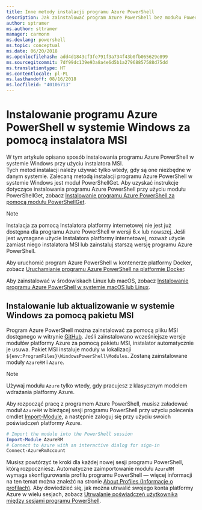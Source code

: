 ```yaml
---
title: Inne metody instalacji programu Azure PowerShell
description: Jak zainstalować program Azure PowerShell bez modułu PowerShellGet za pomocą instalatora MSI
author: sptramer
ms.author: sttramer
manager: carmonm
ms.devlang: powershell
ms.topic: conceptual
ms.date: 06/20/2018
ms.openlocfilehash: add4d1843cf3fe791f3a734f43b0fb065629e899
ms.sourcegitcommit: 7df99dc139e93a8a4e6d5b1a27968857588d75dd
ms.translationtype: HT
ms.contentlocale: pl-PL
ms.lasthandoff: 08/16/2018
ms.locfileid: "40106713"
---
```

# <a name="install-azure-powershell-on-windows-with-msi"></a>Instalowanie programu Azure PowerShell w systemie Windows za pomocą instalatora MSI

W tym artykule opisano sposób instalowania programu Azure PowerShell w systemie Windows przy użyciu instalatora MSI.  
Tych metod instalacji należy używać tylko wtedy, gdy są one niezbędne w danym systemie. Zalecaną metodą instalacji programu Azure PowerShell w systemie Windows jest moduł PowerShellGet. Aby uzyskać instrukcje dotyczące instalowania programu Azure PowerShell przy użyciu modułu PowerShellGet, zobacz [Instalowanie programu Azure PowerShell za pomocą modułu PowerShellGet](install-azurerm-ps.md).

> [!NOTE]
> Instalacja za pomocą Instalatora platformy internetowej nie jest już dostępna dla programu Azure PowerShell w wersji 6.x lub nowszej. Jeśli jest wymagane użycie Instalatora platformy internetowej, rozważ użycie zamiast niego instalatora MSI lub zainstaluj starszą wersję programu Azure PowerShell.

Aby uruchomić program Azure PowerShell w kontenerze platformy Docker, zobacz [Uruchamianie programu Azure PowerShell na platformie Docker](azurerm-ps-in-docker.md).

Aby zainstalować w środowiskach Linux lub macOS, zobacz [Instalowanie programu Azure PowerShell w systemie macOS lub Linux](install-azurermps-maclinux.md).

## <a name="install-or-update-on-windows-using-the-msi-package"></a>Instalowanie lub aktualizowanie w systemie Windows za pomocą pakietu MSI

Program Azure PowerShell można zainstalować za pomocą pliku MSI dostępnego w witrynie [GitHub](https://github.com/Azure/azure-powershell/releases/latest). Jeśli zainstalowano wcześniejsze wersje modułów platformy Azure za pomocą pakietu MSI, instalator automatycznie je usuwa. Pakiet MSI instaluje moduły w lokalizacji `${env:ProgramFiles}\WindowsPowerShell\Modules`. Zostaną zainstalowane moduły `AzureRM` i `Azure`.

> [!NOTE]
> Używaj modułu `Azure` tylko wtedy, gdy pracujesz z klasycznym modelem wdrażania platformy Azure.

Aby rozpocząć pracę z programem Azure PowerShell, musisz załadować moduł `AzureRM` w bieżącej sesji programu PowerShell przy użyciu polecenia cmdlet [Import-Module](/powershell/module/Microsoft.PowerShell.Core/Import-Module), a następnie zaloguj się przy użyciu swoich poświadczeń platformy Azure.

```powershell
# Import the module into the PowerShell session
Import-Module AzureRM
# Connect to Azure with an interactive dialog for sign-in
Connect-AzureRmAccount
```

Musisz powtórzyć te kroki dla każdej nowej sesji programu PowerShell, którą rozpoczniesz. Automatyczne zaimportowanie modułu `AzureRM` wymaga skonfigurowania profilu programu PowerShell — więcej informacji na ten temat można znaleźć na stronie [About Profiles (Informacje o profilach)](/powershell/module/microsoft.powershell.core/about/about_profiles).
Aby dowiedzieć się, jak można utrwalić swojego konta platformy Azure w wielu sesjach, zobacz [Utrwalanie poświadczeń użytkownika między sesjami programu PowerShell](context-persistence.md).